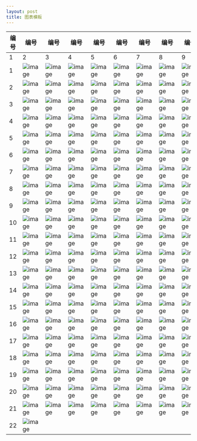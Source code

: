```yaml
---
layout: post
title: 图表模板
---
```

编号 | 编号 | 编号 | 编号 | 编号 | 编号 | 编号 | 编号 | 编号 | 编号 | 编号
---|---|---|---|---|---|---|---|---|---|---
 | 1 | 2 | 3 | 4 | 5 | 6 | 7 | 8 | 9 | 10
1 | ![image](http://xxcczz.github.io/Excel模板-211组可视化图表\编号-(1).jpg) | ![image](http://xxcczz.github.io/Excel模板-211组可视化图表\编号-(2).jpg) | ![image](http://xxcczz.github.io/Excel模板-211组可视化图表\编号-(3).jpg) | ![image](http://xxcczz.github.io/Excel模板-211组可视化图表\编号-(4).jpg) | ![image](http://xxcczz.github.io/Excel模板-211组可视化图表\编号-(5).jpg) | ![image](http://xxcczz.github.io/Excel模板-211组可视化图表\编号-(6).jpg) | ![image](http://xxcczz.github.io/Excel模板-211组可视化图表\编号-(7).jpg) | ![image](http://xxcczz.github.io/Excel模板-211组可视化图表\编号-(8).jpg) | ![image](http://xxcczz.github.io/Excel模板-211组可视化图表\编号-(9).jpg) | ![image](http://xxcczz.github.io/Excel模板-211组可视化图表\编号-(10).jpg)
2 | ![image](http://xxcczz.github.io/Excel模板-211组可视化图表\编号-(11).jpg) | ![image](http://xxcczz.github.io/Excel模板-211组可视化图表\编号-(12).jpg) | ![image](http://xxcczz.github.io/Excel模板-211组可视化图表\编号-(13).jpg) | ![image](http://xxcczz.github.io/Excel模板-211组可视化图表\编号-(14).jpg) | ![image](http://xxcczz.github.io/Excel模板-211组可视化图表\编号-(15).jpg) | ![image](http://xxcczz.github.io/Excel模板-211组可视化图表\编号-(16).jpg) | ![image](http://xxcczz.github.io/Excel模板-211组可视化图表\编号-(17).jpg) | ![image](http://xxcczz.github.io/Excel模板-211组可视化图表\编号-(18).jpg) | ![image](http://xxcczz.github.io/Excel模板-211组可视化图表\编号-(19).jpg) | ![image](http://xxcczz.github.io/Excel模板-211组可视化图表\编号-(20).jpg)
3 | ![image](http://xxcczz.github.io/Excel模板-211组可视化图表\编号-(21).jpg) | ![image](http://xxcczz.github.io/Excel模板-211组可视化图表\编号-(22).jpg) | ![image](http://xxcczz.github.io/Excel模板-211组可视化图表\编号-(23).jpg) | ![image](http://xxcczz.github.io/Excel模板-211组可视化图表\编号-(24).jpg) | ![image](http://xxcczz.github.io/Excel模板-211组可视化图表\编号-(25).jpg) | ![image](http://xxcczz.github.io/Excel模板-211组可视化图表\编号-(26).jpg) | ![image](http://xxcczz.github.io/Excel模板-211组可视化图表\编号-(27).jpg) | ![image](http://xxcczz.github.io/Excel模板-211组可视化图表\编号-(28).jpg) | ![image](http://xxcczz.github.io/Excel模板-211组可视化图表\编号-(29).jpg) | ![image](http://xxcczz.github.io/Excel模板-211组可视化图表\编号-(30).jpg)
4 | ![image](http://xxcczz.github.io/Excel模板-211组可视化图表\编号-(31).jpg) | ![image](http://xxcczz.github.io/Excel模板-211组可视化图表\编号-(32).jpg) | ![image](http://xxcczz.github.io/Excel模板-211组可视化图表\编号-(33).jpg) | ![image](http://xxcczz.github.io/Excel模板-211组可视化图表\编号-(34).jpg) | ![image](http://xxcczz.github.io/Excel模板-211组可视化图表\编号-(35).jpg) | ![image](http://xxcczz.github.io/Excel模板-211组可视化图表\编号-(36).jpg) | ![image](http://xxcczz.github.io/Excel模板-211组可视化图表\编号-(37).jpg) | ![image](http://xxcczz.github.io/Excel模板-211组可视化图表\编号-(38).jpg) | ![image](http://xxcczz.github.io/Excel模板-211组可视化图表\编号-(39).jpg) | ![image](http://xxcczz.github.io/Excel模板-211组可视化图表\编号-(40).jpg)
5 | ![image](http://xxcczz.github.io/Excel模板-211组可视化图表\编号-(41).jpg) | ![image](http://xxcczz.github.io/Excel模板-211组可视化图表\编号-(42).jpg) | ![image](http://xxcczz.github.io/Excel模板-211组可视化图表\编号-(43).jpg) | ![image](http://xxcczz.github.io/Excel模板-211组可视化图表\编号-(44).jpg) | ![image](http://xxcczz.github.io/Excel模板-211组可视化图表\编号-(45).jpg) | ![image](http://xxcczz.github.io/Excel模板-211组可视化图表\编号-(46).jpg) | ![image](http://xxcczz.github.io/Excel模板-211组可视化图表\编号-(47).jpg) | ![image](http://xxcczz.github.io/Excel模板-211组可视化图表\编号-(48).jpg) | ![image](http://xxcczz.github.io/Excel模板-211组可视化图表\编号-(49).jpg) | ![image](http://xxcczz.github.io/Excel模板-211组可视化图表\编号-(50).jpg)
6 | ![image](http://xxcczz.github.io/Excel模板-211组可视化图表\编号-(51).jpg) | ![image](http://xxcczz.github.io/Excel模板-211组可视化图表\编号-(52).jpg) | ![image](http://xxcczz.github.io/Excel模板-211组可视化图表\编号-(53).jpg) | ![image](http://xxcczz.github.io/Excel模板-211组可视化图表\编号-(54).jpg) | ![image](http://xxcczz.github.io/Excel模板-211组可视化图表\编号-(55).jpg) | ![image](http://xxcczz.github.io/Excel模板-211组可视化图表\编号-(56).jpg) | ![image](http://xxcczz.github.io/Excel模板-211组可视化图表\编号-(57).jpg) | ![image](http://xxcczz.github.io/Excel模板-211组可视化图表\编号-(58).jpg) | ![image](http://xxcczz.github.io/Excel模板-211组可视化图表\编号-(59).jpg) | ![image](http://xxcczz.github.io/Excel模板-211组可视化图表\编号-(60).jpg)
7 | ![image](http://xxcczz.github.io/Excel模板-211组可视化图表\编号-(61).jpg) | ![image](http://xxcczz.github.io/Excel模板-211组可视化图表\编号-(62).jpg) | ![image](http://xxcczz.github.io/Excel模板-211组可视化图表\编号-(63).jpg) | ![image](http://xxcczz.github.io/Excel模板-211组可视化图表\编号-(64).jpg) | ![image](http://xxcczz.github.io/Excel模板-211组可视化图表\编号-(65).jpg) | ![image](http://xxcczz.github.io/Excel模板-211组可视化图表\编号-(66).jpg) | ![image](http://xxcczz.github.io/Excel模板-211组可视化图表\编号-(67).jpg) | ![image](http://xxcczz.github.io/Excel模板-211组可视化图表\编号-(68).jpg) | ![image](http://xxcczz.github.io/Excel模板-211组可视化图表\编号-(69).jpg) | ![image](http://xxcczz.github.io/Excel模板-211组可视化图表\编号-(70).jpg)
8 | ![image](http://xxcczz.github.io/Excel模板-211组可视化图表\编号-(71).jpg) | ![image](http://xxcczz.github.io/Excel模板-211组可视化图表\编号-(72).jpg) | ![image](http://xxcczz.github.io/Excel模板-211组可视化图表\编号-(73).jpg) | ![image](http://xxcczz.github.io/Excel模板-211组可视化图表\编号-(74).jpg) | ![image](http://xxcczz.github.io/Excel模板-211组可视化图表\编号-(75).jpg) | ![image](http://xxcczz.github.io/Excel模板-211组可视化图表\编号-(76).jpg) | ![image](http://xxcczz.github.io/Excel模板-211组可视化图表\编号-(77).jpg) | ![image](http://xxcczz.github.io/Excel模板-211组可视化图表\编号-(78).jpg) | ![image](http://xxcczz.github.io/Excel模板-211组可视化图表\编号-(79).jpg) | ![image](http://xxcczz.github.io/Excel模板-211组可视化图表\编号-(80).jpg)
9 | ![image](http://xxcczz.github.io/Excel模板-211组可视化图表\编号-(81).jpg) | ![image](http://xxcczz.github.io/Excel模板-211组可视化图表\编号-(82).jpg) | ![image](http://xxcczz.github.io/Excel模板-211组可视化图表\编号-(83).jpg) | ![image](http://xxcczz.github.io/Excel模板-211组可视化图表\编号-(84).jpg) | ![image](http://xxcczz.github.io/Excel模板-211组可视化图表\编号-(85).jpg) | ![image](http://xxcczz.github.io/Excel模板-211组可视化图表\编号-(86).jpg) | ![image](http://xxcczz.github.io/Excel模板-211组可视化图表\编号-(87).jpg) | ![image](http://xxcczz.github.io/Excel模板-211组可视化图表\编号-(88).jpg) | ![image](http://xxcczz.github.io/Excel模板-211组可视化图表\编号-(89).jpg) | ![image](http://xxcczz.github.io/Excel模板-211组可视化图表\编号-(90).jpg)
10 | ![image](http://xxcczz.github.io/Excel模板-211组可视化图表\编号-(91).jpg) | ![image](http://xxcczz.github.io/Excel模板-211组可视化图表\编号-(92).jpg) | ![image](http://xxcczz.github.io/Excel模板-211组可视化图表\编号-(93).jpg) | ![image](http://xxcczz.github.io/Excel模板-211组可视化图表\编号-(94).jpg) | ![image](http://xxcczz.github.io/Excel模板-211组可视化图表\编号-(95).jpg) | ![image](http://xxcczz.github.io/Excel模板-211组可视化图表\编号-(96).jpg) | ![image](http://xxcczz.github.io/Excel模板-211组可视化图表\编号-(97).jpg) | ![image](http://xxcczz.github.io/Excel模板-211组可视化图表\编号-(98).jpg) | ![image](http://xxcczz.github.io/Excel模板-211组可视化图表\编号-(99).jpg) | ![image](http://xxcczz.github.io/Excel模板-211组可视化图表\编号-(100).jpg)
11 | ![image](http://xxcczz.github.io/Excel模板-211组可视化图表\编号-(101).jpg) | ![image](http://xxcczz.github.io/Excel模板-211组可视化图表\编号-(102).jpg) | ![image](http://xxcczz.github.io/Excel模板-211组可视化图表\编号-(103).jpg) | ![image](http://xxcczz.github.io/Excel模板-211组可视化图表\编号-(104).jpg) | ![image](http://xxcczz.github.io/Excel模板-211组可视化图表\编号-(105).jpg) | ![image](http://xxcczz.github.io/Excel模板-211组可视化图表\编号-(106).jpg) | ![image](http://xxcczz.github.io/Excel模板-211组可视化图表\编号-(107).jpg) | ![image](http://xxcczz.github.io/Excel模板-211组可视化图表\编号-(108).jpg) | ![image](http://xxcczz.github.io/Excel模板-211组可视化图表\编号-(109).jpg) | ![image](http://xxcczz.github.io/Excel模板-211组可视化图表\编号-(110).jpg)
12 | ![image](http://xxcczz.github.io/Excel模板-211组可视化图表\编号-(111).jpg) | ![image](http://xxcczz.github.io/Excel模板-211组可视化图表\编号-(112).jpg) | ![image](http://xxcczz.github.io/Excel模板-211组可视化图表\编号-(113).jpg) | ![image](http://xxcczz.github.io/Excel模板-211组可视化图表\编号-(114).jpg) | ![image](http://xxcczz.github.io/Excel模板-211组可视化图表\编号-(115).jpg) | ![image](http://xxcczz.github.io/Excel模板-211组可视化图表\编号-(116).jpg) | ![image](http://xxcczz.github.io/Excel模板-211组可视化图表\编号-(117).jpg) | ![image](http://xxcczz.github.io/Excel模板-211组可视化图表\编号-(118).jpg) | ![image](http://xxcczz.github.io/Excel模板-211组可视化图表\编号-(119).jpg) | ![image](http://xxcczz.github.io/Excel模板-211组可视化图表\编号-(120).jpg)
13 | ![image](http://xxcczz.github.io/Excel模板-211组可视化图表\编号-(121).jpg) | ![image](http://xxcczz.github.io/Excel模板-211组可视化图表\编号-(122).jpg) | ![image](http://xxcczz.github.io/Excel模板-211组可视化图表\编号-(123).jpg) | ![image](http://xxcczz.github.io/Excel模板-211组可视化图表\编号-(124).jpg) | ![image](http://xxcczz.github.io/Excel模板-211组可视化图表\编号-(125).jpg) | ![image](http://xxcczz.github.io/Excel模板-211组可视化图表\编号-(126).jpg) | ![image](http://xxcczz.github.io/Excel模板-211组可视化图表\编号-(127).jpg) | ![image](http://xxcczz.github.io/Excel模板-211组可视化图表\编号-(128).jpg) | ![image](http://xxcczz.github.io/Excel模板-211组可视化图表\编号-(129).jpg) | ![image](http://xxcczz.github.io/Excel模板-211组可视化图表\编号-(130).jpg)
14 | ![image](http://xxcczz.github.io/Excel模板-211组可视化图表\编号-(131).jpg) | ![image](http://xxcczz.github.io/Excel模板-211组可视化图表\编号-(132).jpg) | ![image](http://xxcczz.github.io/Excel模板-211组可视化图表\编号-(133).jpg) | ![image](http://xxcczz.github.io/Excel模板-211组可视化图表\编号-(134).jpg) | ![image](http://xxcczz.github.io/Excel模板-211组可视化图表\编号-(135).jpg) | ![image](http://xxcczz.github.io/Excel模板-211组可视化图表\编号-(136).jpg) | ![image](http://xxcczz.github.io/Excel模板-211组可视化图表\编号-(137).jpg) | ![image](http://xxcczz.github.io/Excel模板-211组可视化图表\编号-(138).jpg) | ![image](http://xxcczz.github.io/Excel模板-211组可视化图表\编号-(139).jpg) | ![image](http://xxcczz.github.io/Excel模板-211组可视化图表\编号-(140).jpg)
15 | ![image](http://xxcczz.github.io/Excel模板-211组可视化图表\编号-(141).jpg) | ![image](http://xxcczz.github.io/Excel模板-211组可视化图表\编号-(142).jpg) | ![image](http://xxcczz.github.io/Excel模板-211组可视化图表\编号-(143).jpg) | ![image](http://xxcczz.github.io/Excel模板-211组可视化图表\编号-(144).jpg) | ![image](http://xxcczz.github.io/Excel模板-211组可视化图表\编号-(145).jpg) | ![image](http://xxcczz.github.io/Excel模板-211组可视化图表\编号-(146).jpg) | ![image](http://xxcczz.github.io/Excel模板-211组可视化图表\编号-(147).jpg) | ![image](http://xxcczz.github.io/Excel模板-211组可视化图表\编号-(148).jpg) | ![image](http://xxcczz.github.io/Excel模板-211组可视化图表\编号-(149).jpg) | ![image](http://xxcczz.github.io/Excel模板-211组可视化图表\编号-(150).jpg)
16 | ![image](http://xxcczz.github.io/Excel模板-211组可视化图表\编号-(151).jpg) | ![image](http://xxcczz.github.io/Excel模板-211组可视化图表\编号-(152).jpg) | ![image](http://xxcczz.github.io/Excel模板-211组可视化图表\编号-(153).jpg) | ![image](http://xxcczz.github.io/Excel模板-211组可视化图表\编号-(154).jpg) | ![image](http://xxcczz.github.io/Excel模板-211组可视化图表\编号-(155).jpg) | ![image](http://xxcczz.github.io/Excel模板-211组可视化图表\编号-(156).jpg) | ![image](http://xxcczz.github.io/Excel模板-211组可视化图表\编号-(157).jpg) | ![image](http://xxcczz.github.io/Excel模板-211组可视化图表\编号-(158).jpg) | ![image](http://xxcczz.github.io/Excel模板-211组可视化图表\编号-(159).jpg) | ![image](http://xxcczz.github.io/Excel模板-211组可视化图表\编号-(160).jpg)
17 | ![image](http://xxcczz.github.io/Excel模板-211组可视化图表\编号-(161).jpg) | ![image](http://xxcczz.github.io/Excel模板-211组可视化图表\编号-(162).jpg) | ![image](http://xxcczz.github.io/Excel模板-211组可视化图表\编号-(163).jpg) | ![image](http://xxcczz.github.io/Excel模板-211组可视化图表\编号-(164).jpg) | ![image](http://xxcczz.github.io/Excel模板-211组可视化图表\编号-(165).jpg) | ![image](http://xxcczz.github.io/Excel模板-211组可视化图表\编号-(166).jpg) | ![image](http://xxcczz.github.io/Excel模板-211组可视化图表\编号-(167).jpg) | ![image](http://xxcczz.github.io/Excel模板-211组可视化图表\编号-(168).jpg) | ![image](http://xxcczz.github.io/Excel模板-211组可视化图表\编号-(169).jpg) | ![image](http://xxcczz.github.io/Excel模板-211组可视化图表\编号-(170).jpg)
18 | ![image](http://xxcczz.github.io/Excel模板-211组可视化图表\编号-(171).jpg) | ![image](http://xxcczz.github.io/Excel模板-211组可视化图表\编号-(172).jpg) | ![image](http://xxcczz.github.io/Excel模板-211组可视化图表\编号-(173).jpg) | ![image](http://xxcczz.github.io/Excel模板-211组可视化图表\编号-(174).jpg) | ![image](http://xxcczz.github.io/Excel模板-211组可视化图表\编号-(175).jpg) | ![image](http://xxcczz.github.io/Excel模板-211组可视化图表\编号-(176).jpg) | ![image](http://xxcczz.github.io/Excel模板-211组可视化图表\编号-(177).jpg) | ![image](http://xxcczz.github.io/Excel模板-211组可视化图表\编号-(178).jpg) | ![image](http://xxcczz.github.io/Excel模板-211组可视化图表\编号-(179).jpg) | ![image](http://xxcczz.github.io/Excel模板-211组可视化图表\编号-(180).jpg)
19 | ![image](http://xxcczz.github.io/Excel模板-211组可视化图表\编号-(181).jpg) | ![image](http://xxcczz.github.io/Excel模板-211组可视化图表\编号-(182).jpg) | ![image](http://xxcczz.github.io/Excel模板-211组可视化图表\编号-(183).jpg) | ![image](http://xxcczz.github.io/Excel模板-211组可视化图表\编号-(184).jpg) | ![image](http://xxcczz.github.io/Excel模板-211组可视化图表\编号-(185).jpg) | ![image](http://xxcczz.github.io/Excel模板-211组可视化图表\编号-(186).jpg) | ![image](http://xxcczz.github.io/Excel模板-211组可视化图表\编号-(187).jpg) | ![image](http://xxcczz.github.io/Excel模板-211组可视化图表\编号-(188).jpg) | ![image](http://xxcczz.github.io/Excel模板-211组可视化图表\编号-(189).jpg) | ![image](http://xxcczz.github.io/Excel模板-211组可视化图表\编号-(190).jpg)
20 | ![image](http://xxcczz.github.io/Excel模板-211组可视化图表\编号-(191).jpg) | ![image](http://xxcczz.github.io/Excel模板-211组可视化图表\编号-(192).jpg) | ![image](http://xxcczz.github.io/Excel模板-211组可视化图表\编号-(193).jpg) | ![image](http://xxcczz.github.io/Excel模板-211组可视化图表\编号-(194).jpg) | ![image](http://xxcczz.github.io/Excel模板-211组可视化图表\编号-(195).jpg) | ![image](http://xxcczz.github.io/Excel模板-211组可视化图表\编号-(196).jpg) | ![image](http://xxcczz.github.io/Excel模板-211组可视化图表\编号-(197).jpg) | ![image](http://xxcczz.github.io/Excel模板-211组可视化图表\编号-(198).jpg) | ![image](http://xxcczz.github.io/Excel模板-211组可视化图表\编号-(199).jpg) | ![image](http://xxcczz.github.io/Excel模板-211组可视化图表\编号-(200).jpg)
21 | ![image](http://xxcczz.github.io/Excel模板-211组可视化图表\编号-(201).jpg) | ![image](http://xxcczz.github.io/Excel模板-211组可视化图表\编号-(202).jpg) | ![image](http://xxcczz.github.io/Excel模板-211组可视化图表\编号-(203).jpg) | ![image](http://xxcczz.github.io/Excel模板-211组可视化图表\编号-(204).jpg) | ![image](http://xxcczz.github.io/Excel模板-211组可视化图表\编号-(205).jpg) | ![image](http://xxcczz.github.io/Excel模板-211组可视化图表\编号-(206).jpg) | ![image](http://xxcczz.github.io/Excel模板-211组可视化图表\编号-(207).jpg) | ![image](http://xxcczz.github.io/Excel模板-211组可视化图表\编号-(208).jpg) | ![image](http://xxcczz.github.io/Excel模板-211组可视化图表\编号-(209).jpg) | ![image](http://xxcczz.github.io/Excel模板-211组可视化图表\编号-(210).jpg)
22 | ![image](http://xxcczz.github.io/Excel模板-211组可视化图表\编号-(211).jpg) |  |  |  |  |  |  |  |  | 
